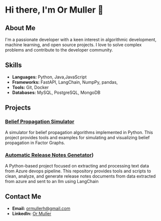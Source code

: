 # Hi there, I'm Or Muller 👋

## About Me
I'm a passionate developer with a keen interest in algorithmic development, machine learning, and open source projects. I love to solve complex problems and contribute to the developer community.

## Skills
- **Languages:**  Python, Java,JavaScript
- **Frameworks:** FastAPI, LangChain, NumpPy, pandas, 
- **Tools:** Git, Docker
- **Databases:** MySQL, PostgreSQL, MongoDB

## Projects
### [Belief Propagation Simulator](https://github.com/OrMullerHahitti/Belief-Propagation-Simulator)

A simulator for belief propagation algorithms implemented in Python. This project provides tools and examples for simulating and visualizing belief propagation in Factor Graphs.
### [Automatic Release Notes Genetator](https://github.com/OrMullerHahitti/AutomatedReleaseNotes))
A Python-based project focused on extracting and processing text data from Azure devops pipeline. This repository provides tools and scripts to clean, analyze, and generate release notes documents from data extracted from azure and sent to an llm using LangChain
## Contact Me
- **Email:** [ormullerh@gmail.com](ormullerh@gmail.com)
- **LinkedIn:** [Or Muller](https://www.linkedin.com/in/or-muller)
